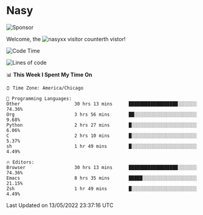 # Nasy

<!--
<p align="center">
<img height="200" src="https://github-readme-stats.vercel.app/api?username=nasyxx&count_private=true&show_icons=true&theme=dracula&include_all_commits=true"/>
<img height="200" src="https://github-readme-stats.vercel.app/api/top-langs/?username=nasyxx&theme=dracula&hide=html,jupyter+notebook&count_private=true&show_icons=true"/>
</p>

  
----------------
-->

![Sponsor](https://img.shields.io/static/v1.svg?label=Sponsor&message=%E2%9D%A4&logo=GitHub&style=flat&color=pink)
 
Welcome, the ![nasyxx visitor counter](https://count.getloli.com/get/@nasyxx?theme=rule34)th vistor!
 
<!--START_SECTION:waka-->
![Code Time](http://img.shields.io/badge/Code%20Time-2%2C368%20hrs%2045%20mins-blue)

![Lines of code](https://img.shields.io/badge/From%20Hello%20World%20I%27ve%20Written-5%20Million%20lines%20of%20code-blue)

📊 **This Week I Spent My Time On** 

```text
⌚︎ Time Zone: America/Chicago

💬 Programming Languages: 
Other                    30 hrs 13 mins      ██████████████████░░░░░░░   74.36% 
Org                      3 hrs 56 mins       ██░░░░░░░░░░░░░░░░░░░░░░░   9.68% 
Python                   2 hrs 27 mins       █░░░░░░░░░░░░░░░░░░░░░░░░   6.06% 
C                        2 hrs 10 mins       █░░░░░░░░░░░░░░░░░░░░░░░░   5.37% 
sh                       1 hr 49 mins        █░░░░░░░░░░░░░░░░░░░░░░░░   4.49%

🔥 Editors: 
Browser                  30 hrs 13 mins      ██████████████████░░░░░░░   74.36% 
Emacs                    8 hrs 35 mins       █████░░░░░░░░░░░░░░░░░░░░   21.15% 
Zsh                      1 hr 49 mins        █░░░░░░░░░░░░░░░░░░░░░░░░   4.49%

```


 Last Updated on 13/05/2022 23:37:16 UTC
<!--END_SECTION:waka-->

<!-- ![visitors](https://visitor-badge.laobi.icu/badge?page_id=nasyxx.nasyxx) -->
